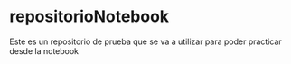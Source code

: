 # repositorioNotebook
Este es un repositorio de prueba que se va a utilizar para poder practicar desde la notebook
